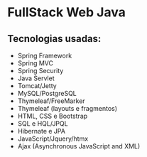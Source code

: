 # FullStack Web Java

## Tecnologias usadas:

- Spring Framework
- Spring MVC
- Spring Security
- Java Servlet
- Tomcat/Jetty
- MySQL/PostgreSQL
- Thymeleaf/FreeMarker
- Thymeleaf (layouts e fragmentos)
- HTML, CSS e Bootstrap 
- SQL e HQL/JPQL
- Hibernate e JPA 
- JavaScript/Jquery/htmx
- Ajax (Asynchronous JavaScript and XML)

